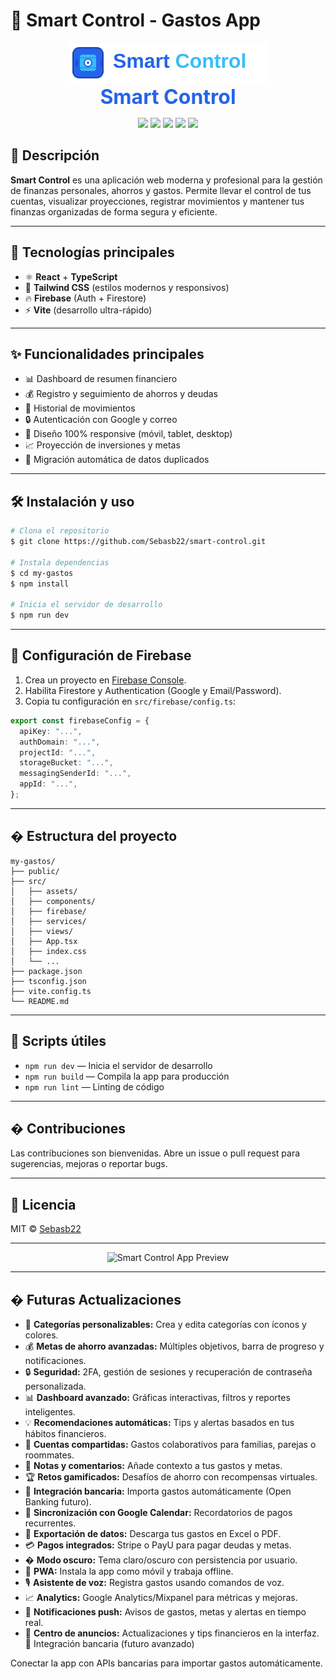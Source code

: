 # 💸 Smart Control - Gastos App

<p align="center">
  <img src="public/logo.svg" alt="Smart Control Logo" width="320" />
  <br />
  <span style="font-size:2rem;font-weight:bold;color:#2563eb;">Smart Control</span>
</p>

<p align="center">
  <img src="https://img.shields.io/badge/React-18-blue?logo=react" />
  <img src="https://img.shields.io/badge/TailwindCSS-3.0-38bdf8?logo=tailwindcss" />
  <img src="https://img.shields.io/badge/Firebase-9.0-ffca28?logo=firebase" />
  <img src="https://img.shields.io/badge/TypeScript-4.0-3178c6?logo=typescript" />
  <img src="https://img.shields.io/badge/Vite-4.0-646cff?logo=vite" />
</p>

## 🚀 Descripción

**Smart Control** es una aplicación web moderna y profesional para la gestión de finanzas personales, ahorros y gastos. Permite llevar el control de tus cuentas, visualizar proyecciones, registrar movimientos y mantener tus finanzas organizadas de forma segura y eficiente.

---

## 🧩 Tecnologías principales

- ⚛️ **React** + **TypeScript**
- 🎨 **Tailwind CSS** (estilos modernos y responsivos)
- 🔥 **Firebase** (Auth + Firestore)
- ⚡ **Vite** (desarrollo ultra-rápido)

---

## ✨ Funcionalidades principales

- 📊 Dashboard de resumen financiero
- 💰 Registro y seguimiento de ahorros y deudas
- 📝 Historial de movimientos
- 🔒 Autenticación con Google y correo
- 📱 Diseño 100% responsive (móvil, tablet, desktop)
- 📈 Proyección de inversiones y metas
- 🧹 Migración automática de datos duplicados

---

## 🛠️ Instalación y uso

```bash
# Clona el repositorio
$ git clone https://github.com/Sebasb22/smart-control.git

# Instala dependencias
$ cd my-gastos
$ npm install

# Inicia el servidor de desarrollo
$ npm run dev
```

---

## 🔑 Configuración de Firebase

1. Crea un proyecto en [Firebase Console](https://console.firebase.google.com/).
2. Habilita Firestore y Authentication (Google y Email/Password).
3. Copia tu configuración en `src/firebase/config.ts`:

```ts
export const firebaseConfig = {
  apiKey: "...",
  authDomain: "...",
  projectId: "...",
  storageBucket: "...",
  messagingSenderId: "...",
  appId: "...",
};
```

---

## �️ Estructura del proyecto

```
my-gastos/
├── public/
├── src/
│   ├── assets/
│   ├── components/
│   ├── firebase/
│   ├── services/
│   ├── views/
│   ├── App.tsx
│   ├── index.css
│   └── ...
├── package.json
├── tsconfig.json
├── vite.config.ts
└── README.md
```

---

## 📝 Scripts útiles

- `npm run dev` — Inicia el servidor de desarrollo
- `npm run build` — Compila la app para producción
- `npm run lint` — Linting de código

---

## � Contribuciones

Las contribuciones son bienvenidas. Abre un issue o pull request para sugerencias, mejoras o reportar bugs.

---

## 📄 Licencia

MIT © [Sebasb22](https://github.com/Sebasb22)

---

<p align="center">
  <img src="https://user-images.githubusercontent.com/placeholder/app-preview.png" width="600" alt="Smart Control App Preview" />
</p>

---

## � Futuras Actualizaciones

- 📌 **Categorías personalizables:** Crea y edita categorías con íconos y colores.
- 💰 **Metas de ahorro avanzadas:** Múltiples objetivos, barra de progreso y notificaciones.
- 🔒 **Seguridad:** 2FA, gestión de sesiones y recuperación de contraseña personalizada.
- 📊 **Dashboard avanzado:** Gráficas interactivas, filtros y reportes inteligentes.
- 💡 **Recomendaciones automáticas:** Tips y alertas basados en tus hábitos financieros.
- 👥 **Cuentas compartidas:** Gastos colaborativos para familias, parejas o roommates.
- 💬 **Notas y comentarios:** Añade contexto a tus gastos y metas.
- 🏆 **Retos gamificados:** Desafíos de ahorro con recompensas virtuales.
- 🏦 **Integración bancaria:** Importa gastos automáticamente (Open Banking futuro).
- 📱 **Sincronización con Google Calendar:** Recordatorios de pagos recurrentes.
- 💼 **Exportación de datos:** Descarga tus gastos en Excel o PDF.
- 💳 **Pagos integrados:** Stripe o PayU para pagar deudas y metas.
- � **Modo oscuro:** Tema claro/oscuro con persistencia por usuario.
- 📲 **PWA:** Instala la app como móvil y trabaja offline.
- 🎙 **Asistente de voz:** Registra gastos usando comandos de voz.
- 📈 **Analytics:** Google Analytics/Mixpanel para métricas y mejoras.
- 🚀 **Notificaciones push:** Avisos de gastos, metas y alertas en tiempo real.
- 📢 **Centro de anuncios:** Actualizaciones y tips financieros en la interfaz.
  🏦 Integración bancaria (futuro avanzado)

Conectar la app con APIs bancarias para importar gastos automáticamente.
